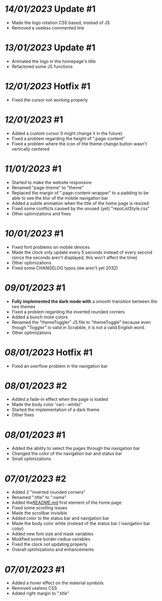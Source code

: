 # *14/01/2023* Update #1

- Made the logo rotation CSS based, instead of JS
- Removed a useless commented line

# *13/01/2023* Update #1

- Animated the logo in the homepage's title
- Refactored some JS functions

# *12/01/2023* Hotfix #1

- Fixed the cursor not working properly

# *12/01/2023* #1

- Added a custom cursor (I might change it in the future)
- Fixed a problem regarding the height of ".page-content"
- Fixed a problem where the icon of the theme change button wasn't vertically centered

# *11/01/2023* #1

- Started to make the website responsive
- Renamed "page-theme" to "theme"
- Replaced the margin of ".page-content-wrapper" to a padding to be able to see the blur of the mobile navigation bar
- Added a subtle animation when the title of the home page is resized
- Fixed some conflicts caused by the unused (yet) "repoListStyle.css"
- Other optimizations and fixes

# *10/01/2023* #1

- Fixed font problems on mobile devices
- Made the clock only update every 5 seconds instead of every second (since the seconds aren't displayed, this won't affect the time)
- Other optimizations
- Fixed some CHANGELOG typos (we aren't yet 2032)

# *09/01/2023* #1

- **Fully implemented the dark mode with** a smooth transition between the two themes
- Fixed a problem regarding the inverted rounded corners
- Added a bunch more colors
- Renamed the "themeToggler" JS file to "themeToggle" because even though "Toggler" is valid in Scrabble, it is not a valid English word.
- Other optimizations

# *08/01/2023* Hotfix #1

- Fixed an overflow problem in the navigation bar

# *08/01/2023* #2

- Added a fade-in effect when the page is loaded
- Made the body color 'var(--white)'
- Started the implementation of a dark theme
- Other fixes

# *08/01/2023* #1

- Added the ability to select the pages through the navigation bar
- Changed the color of the navigation bar and status bar
- Small optimizations

# *07/01/2023* #2

- Added 2 "inverted rounded corners"
- Renamed ".title" to ".name"
- Added the[README.md](README.md) first element of the home page
- Fixed some scrolling issues
- Made the scrollbar invisible
- Added color to the status bar and navigation bar
- Made the body color white (instead of the status bar / navigation bar color)
- Added new font size and mask variables
- Modified some border-radius variables
- Fixed the clock not updating properly
- Overall optimizations and enhancements

# *07/01/2023* #1

- Added a hover effect on the material symbols
- Removed useless CSS
- Added right margin to ".title"